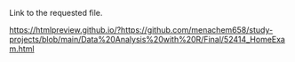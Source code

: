 Link to the requested file.

https://htmlpreview.github.io/?https://github.com/menachem658/study-projects/blob/main/Data%20Analysis%20with%20R/Final/52414_HomeExam.html
